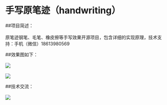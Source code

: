 # 手写原笔迹（handwriting）
##项目简述：</br></br>
原笔迹钢笔、毛笔、橡皮擦等手写效果开源项目，包含详细的实现原理，技术支持：手机（微信）18613980569

##效果图如下：</br></br>
![](https://raw.githubusercontent.com/leiguoqiang1818/handwriting/master/image/shufa.jpg)
</br></br>
![](https://raw.githubusercontent.com/leiguoqiang1818/handwriting/master/image/maozedong.jpg)

##技术交流：
</br></br>
![](https://raw.githubusercontent.com/leiguoqiang1818/handwriting/master/image/weixintouxiangnew.jpg)
